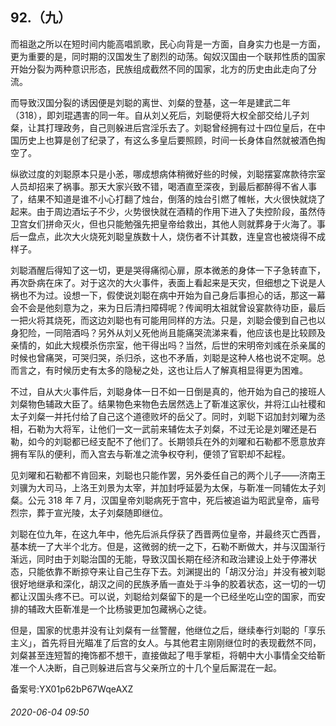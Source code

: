 ## 92.（九）
而祖逖之所以在短时间内能高唱凯歌，民心向背是一方面，自身实力也是一方面，更为重要的是，同时期的汉国发生了剧烈的动荡。匈奴汉国由一个联邦性质的国家开始分裂为两种意识形态，民族组成截然不同的国家，北方的历史由此走向了分流。



而导致汉国分裂的诱因便是刘聪的离世、刘粲的登基，这一年是建武二年（318），即刘琨遇害的同一年。自从刘乂死后，刘聪便将大权全部交给儿子刘粲，让其打理政务，自己则躲进后宫淫乐去了。刘聪曾经拥有过十四位皇后，在中国历史上也算是创了纪录了，有这么多皇后要照顾，时间一长身体自然就被酒色掏空了。



纵欲过度的刘聪原本只是小恙，哪成想病体稍微好些的时候，刘聪摆宴席款待宗室人员却招来了祸事。那天大家兴致不错，喝酒直至深夜，到最后都醉得不省人事了，结果不知道是谁不小心打翻了烛台，倒落的烛台引燃了帷帐，大火很快就烧了起来。由于周边酒坛子不少，火势很快就在酒精的作用下进入了失控阶段，虽然侍卫宫女们拼命灭火，但也只能勉强先把皇帝给救出，其他人则就葬身于火海了。事后一盘点，此次大火烧死刘聪皇族数十人，烧伤者不计其数，连皇宫也被烧得不成样子。



刘聪酒醒后得知了这一切，更是哭得痛彻心扉，原本微恙的身体一下子急转直下，再次卧病在床了。对于这次的大火事件，表面上看起来是天灾，但细想之下说是人祸也不为过。设想一下，假使说刘聪在病中开始为自己身后事担心的话，那这一幕会不会是他刻意为之，来为日后清扫障碍呢？传闻明太祖就曾设宴款待功臣，最后一把火将其烧死，而这边刘聪也有可能用同样的方法。只是，刘聪会傻到自己也以身犯险，一同陪酒吗？另外从刘乂死他尚且能痛哭流涕来看，他应该也是比较顾及亲情的，如此大规模杀伤宗室，他干得出吗？当然，后世的宋明帝刘彧在杀亲属的时候也曾痛哭，可哭归哭，杀归杀，这也不矛盾，刘聪是这种人格也说不定啊。总而言之，有时候历史有太多的隐秘之处，这也让后人了解真相显得更为困难。



不过，自从大火事件后，刘聪身体一日不如一日倒是真的，他开始为自己的接班人刘粲物色辅政大臣了。结果物色来物色去居然选上了靳准这家伙，并将江山社稷和太子刘粲一并托付给了自己这个道德败坏的岳父了。同时，刘聪下诏加封刘曜为丞相，石勒为大将军，让他们一文一武前来辅佐太子刘粲，不过无论是刘曜还是石勒，如今的刘聪都已经支配不了他们了。长期领兵在外的刘曜和石勒都不愿意放弃拥有军队的便利，而入宫去与靳准之流争权夺利，便领了官职却不起程。



见刘曜和石勒都不肯回来，刘聪也只能作罢，另外委任自己的两个儿子——济南王刘骥为大司马，上洛王刘景为太宰，并加封呼延晏为太保，与靳准一同辅佐太子刘粲。公元 318 年 7 月，汉国皇帝刘聪病死于宫中，死后被追谥为昭武皇帝，庙号烈宗，葬于宣光陵，太子刘粲随即继位。



刘聪在位九年，在这九年中，他先后派兵俘获了西晋两位皇帝，并最终灭亡西晋，基本统一了大半个北方。但是，这微弱的统一之下，石勒不断做大，并与汉国渐行渐远，同时由于刘聪治国的无能，导致汉国长期在经济和政治建设上处于停滞状态，只能依靠不断掠夺来让自己生存下去。刘渊提出的「胡汉分治」并没有被刘聪很好地继承和深化，胡汉之间的民族矛盾一直处于斗争的胶着状态，这一切的一切都让汉国头疼不已。可以说，刘聪给刘粲留下的是一个已经坐吃山空的国家，而安排的辅政大臣靳准是一个比杨骏更加包藏祸心之徒。



但是，国家的忧患并没有让刘粲有一丝警醒，他继位之后，继续奉行刘聪的「享乐主义」，首先将目光瞄准了后宫的女人。与其他君主刚刚继位时的表现截然不同，刘粲甚至连短暂的掩饰都不想干，直接做起了甩手掌柜，将朝中大小事情全交给靳准一个人决断，自己则躲进后宫与父亲所立的十几个皇后厮混在一起。



备案号:YX01p62bP67WqeAXZ


###### 2020-06-04 09:50
